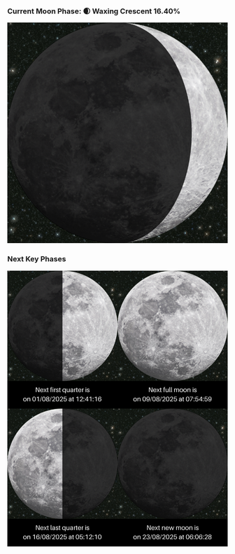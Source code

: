 ### Current Moon Phase: 🌒 Waxing Crescent 16.40%
![Moon Phase](moonphase.png)
### Next Key Phases
![Gallery](gallery.png)